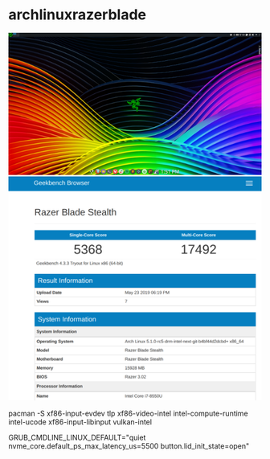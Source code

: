 # archlinuxrazerblade
![Screenshot](screen.png)
![Screenshot](geekbench.png)

pacman -S xf86-input-evdev tlp xf86-video-intel intel-compute-runtime intel-ucode
xf86-input-libinput vulkan-intel 

GRUB_CMDLINE_LINUX_DEFAULT="quiet nvme_core.default_ps_max_latency_us=5500 button.lid_init_state=open"


